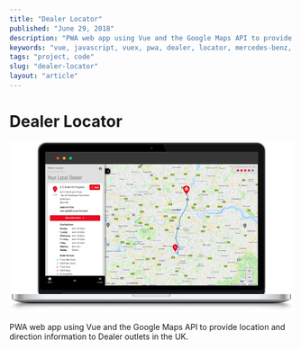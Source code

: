 ```yaml
---
title: "Dealer Locator"
published: "June 29, 2018"
description: "PWA web app using Vue and the Google Maps API to provide location and direction information to Dealer outlets in the UK."
keywords: "vue, javascript, vuex, pwa, dealer, locator, mercedes-benz, truck, van"
tags: "project, code"
slug: "dealer-locator"
layout: "article"
---
```


# Dealer Locator

![](./dealer-locator.png)

PWA web app using Vue and the Google Maps API to provide location and direction information to Dealer outlets in the UK.
